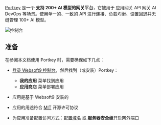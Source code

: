 [Portkey](https://portkey.ai/) 是一个 **支持 200+  AI 模型的网关平台**，它被用于 应用网关 API 网关 AI DevOps  等场景。使用单一的、一致的 API 进行连接、负载均衡、设置回退并无缝管理 100+ AI 模型。


![控制台](https://libs.websoft9.com/Websoft9/DocsPicture/zh/portkey/portkey-dashboard-websoft9.png)


## 准备

在参阅本文档使用 Portkey 时，需要确保如下几点：

- [登录 Websoft9 控制台](./login-console)，然后找到（或安装）Portkey：
  - **我的应用** 菜单找到应用 
  - **应用商店** 菜单部署应用

- 应用是基于 Websoft9 安装的


- 应用的用途符合 [MIT](https://opensource.org/licenses/MIT) 开源许可协议


- 为应用准备配置访问方式：[配置域名](./domain-set) 或 **服务器安全组**开启网外端口